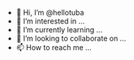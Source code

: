 - 👋 Hi, I’m @hellotuba
- 👀 I’m interested in ...
- 🌱 I’m currently learning ...
- 💞️ I’m looking to collaborate on ...
- 📫 How to reach me ...

<!---
hellotuba/hellotuba is a ✨ special ✨ repository because its `README.md` (this file) appears on your GitHub profile.
You can click the Preview link to take a look at your changes.
--->
